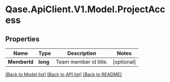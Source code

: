 # Qase.ApiClient.V1.Model.ProjectAccess

## Properties

Name | Type | Description | Notes
------------ | ------------- | ------------- | -------------
**MemberId** | **long** | Team member id title. | [optional] 

[[Back to Model list]](../../README.md#documentation-for-models) [[Back to API list]](../../README.md#documentation-for-api-endpoints) [[Back to README]](../../README.md)

